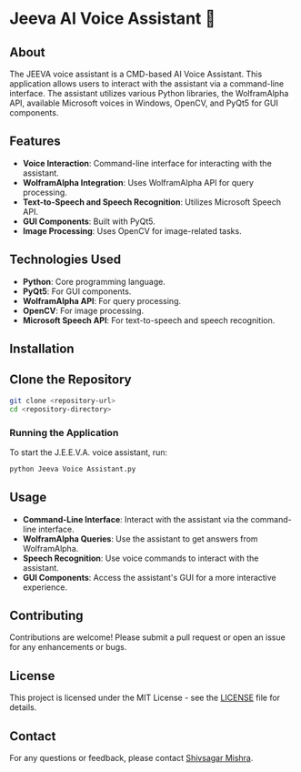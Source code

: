 # Jeeva AI Voice Assistant 🤖

## About

The JEEVA voice assistant is a CMD-based AI Voice Assistant. This application allows users to interact with the assistant via a command-line interface. The assistant utilizes various Python libraries, the WolframAlpha API, available Microsoft voices in Windows, OpenCV, and PyQt5 for GUI components.

## Features

- **Voice Interaction**: Command-line interface for interacting with the assistant.
- **WolframAlpha Integration**: Uses WolframAlpha API for query processing.
- **Text-to-Speech and Speech Recognition**: Utilizes Microsoft Speech API.
- **GUI Components**: Built with PyQt5.
- **Image Processing**: Uses OpenCV for image-related tasks.

## Technologies Used

- **Python**: Core programming language.
- **PyQt5**: For GUI components.
- **WolframAlpha API**: For query processing.
- **OpenCV**: For image processing.
- **Microsoft Speech API**: For text-to-speech and speech recognition.

## Installation

## Clone the Repository

```bash
git clone <repository-url>
cd <repository-directory>
```
### Running the Application
To start the J.E.E.V.A. voice assistant, run:

```bash
python Jeeva Voice Assistant.py
```
## Usage
- **Command-Line Interface**: Interact with the assistant via the command-line interface.
- **WolframAlpha Queries**: Use the assistant to get answers from WolframAlpha.
- **Speech Recognition**: Use voice commands to interact with the assistant.
- **GUI Components**: Access the assistant's GUI for a more interactive experience.

## Contributing

Contributions are welcome! Please submit a pull request or open an issue for any enhancements or bugs.

## License

This project is licensed under the MIT License - see the [LICENSE](LICENSE) file for details.

## Contact

For any questions or feedback, please contact [Shivsagar Mishra](mailto:shivsagarm50@gmail.com).

